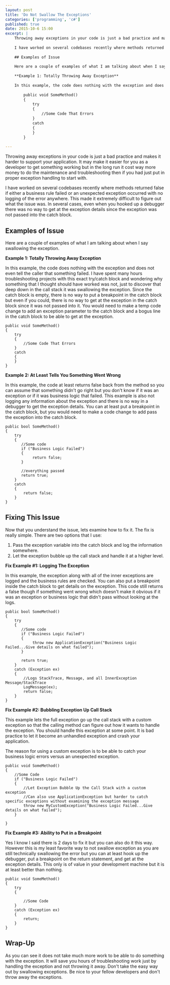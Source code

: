 ```yaml
---
layout: post
title: 'Do Not Swallow The Exceptions'
categories: ['programming', 'c#']
published: true
date: 2015-10-6 15:00
excerpt: |
    Throwing away exceptions in your code is just a bad practice and makes it harder to support your application.  It may make it easier for you as a developer to get something working but in the long run it cost way more money to do the maintenance and troubleshooting then if you had just put in proper exception handling to start with.  
    
    I have worked on several codebases recently where methods returned false if either a business rule failed or an unexpected exception occurred with no logging of the error anywhere.  This made it extremely difficult to figure out what the issue was.  In several cases, even when you hooked up a debugger there was no way to get at the exception details since the exception was not passed into the catch block.     
    
    ## Examples of Issue
    
    Here are a couple of examples of what I am talking about when I say swallowing the exception.  
    
    **Example 1: Totally Throwing Away Exception**
    
    In this example, the code does nothing with the exception and does not even tell the caller that something failed.  I have spent many hours troubleshooting projects with this exact try/catch block and wondering why something that I thought should have worked was not, just to discover that deep down in the call stack it was swallowing the exception.  Since the catch block is empty, there is no way to put a breakpoint in the catch block but even if you could, there is no way to get at the exception in the catch block since it was not passed into it.  You would need to make a temp code change to add an exception parameter to the catch block and a bogus line in the catch block to be able to get at the exception.  
        
        public void SomeMethod()
        {
            try
            {
                //Some Code That Errors
            }
            catch
            {
            }
        }
    
---
```


Throwing away exceptions in your code is just a bad practice and makes it harder to support your application.  It may make it easier for you as a developer to get something working but in the long run it cost way more money to do the maintenance and troubleshooting then if you had just put in proper exception handling to start with.  

I have worked on several codebases recently where methods returned false if either a business rule failed or an unexpected exception occurred with no logging of the error anywhere.  This made it extremely difficult to figure out what the issue was.  In several cases, even when you hooked up a debugger there was no way to get at the exception details since the exception was not passed into the catch block.     

## Examples of Issue

Here are a couple of examples of what I am talking about when I say swallowing the exception.  

**Example 1: Totally Throwing Away Exception**

In this example, the code does nothing with the exception and does not even tell the caller that something failed.  I have spent many hours troubleshooting projects with this exact try/catch block and wondering why something that I thought should have worked was not, just to discover that deep down in the call stack it was swallowing the exception.  Since the catch block is empty, there is no way to put a breakpoint in the catch block but even if you could, there is no way to get at the exception in the catch block since it was not passed into it.  You would need to make a temp code change to add an exception parameter to the catch block and a bogus line in the catch block to be able to get at the exception.  
    
    public void SomeMethod()
    {
        try
        {
            //Some Code That Errors
        }
        catch
        {
        }
    }

**Example 2: At Least Tells You Something Went Wrong**

In this example, the code at least returns false back from the method so you can assume that something didn't go right but you don't know if it was an exception or if it was business logic that failed.  This example is also not logging any information about the exception and there is no way in a debugger to get the exception details.  You can at least put a breakpoint in the catch block, but you would need to make a code change to add pass the exception into the catch block.  

    public bool SomeMethod()
    {
        try
        {
           //Some code
           if ("Business Logic Failed")
           {
                return false;   
           }
           
           //everything passed
           return true;  
        }
        catch 
        {
            return false;    
        }    
    }
    
## Fixing This Issue

Now that you understand the issue, lets examine how to fix it.  The fix is really simple.  There are two options that I use:

1. Pass the exception variable into the catch block and log the information somewhere.
1. Let the exception bubble up the call stack and handle it at a higher level.  

**Fix Example #1: Logging The Exception**

In this example, the exception along with all of the inner exceptions are logged and the business rules are checked.  You can also put a breakpoint inside the catch block to get details on the exception.  This code still returns a false though if something went wrong which doesn't make it obvious if it was an exception or business logic that didn't pass without looking at the logs.    

    public bool SomeMethod()
    {
        try
        {
           //Some code
           if ("Business Logic Failed")
           {
                throw new ApplicationException("Business Logic Failed...Give details on what failed");  
           }
           
           return true;  
        }  
        catch (Exception ex)
        {
            //Logs StackTrace, Message, and all InnerException Message/StackTrace
            LogMessage(ex);   
            return false;
        }
    }
    
**Fix Example #2: Bubbling Exception Up Call Stack**

This example lets the full exception go up the call stack with a custom exception so that the calling method can figure out how it wants to handle the exception.  You should handle this exception at some point.  It is bad practice to let it become an unhandled exception and crash your application.

The reason for using a custom exception is to be able to catch your business logic errors versus an unexpected exception.  

    public void SomeMethod()
    {
        //Some Code        
        if ("Business Logic Failed")
        {
            //Let Exception Bubble Up the Call Stack with a custom exception
            //Can also use ApplicationException but harder to catch specific exceptions without examining the exception message
            throw new MyCustomException("Business Logic Failed...Give details on what failed");  
        }
            
    }    

    
**Fix Example #3: Ability to Put in a Breakpoint**

Yes I know I said there is 2 days to fix it but you can also do it this way.  However this is my least favorite way to not swallow exception as you are still technically swallowing the error but you can at least hook up the debugger, put a breakpoint on the return statement, and get at the exception details.  This only is of value in your development machine but it is at least better than nothing.  

    public void SomeMethod()
    {
        try
        {
            
            //Some Code    
        }   
        catch (Exception ex)
        {
            return;
        }    
    }    
    
    
## Wrap-Up

As you can see it does not take much more work to be able to do something with the exception.  It will save you hours of troubleshooting work just by handling the exception and not throwing it away.  Don't take the easy way out by swallowing exceptions.  Be nice to your fellow developers and don't throw away the exceptions.       